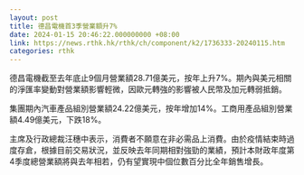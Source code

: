 ```yaml
---
layout: post
title: 德昌電機首3季營業額升7%
date: 2024-01-15 20:46:22.000000000 +08:00
link: https://news.rthk.hk/rthk/ch/component/k2/1736333-20240115.htm
categories: rthk
---
```


德昌電機截至去年底止9個月營業額28.71億美元，按年上升7%。期內與美元相關的淨匯率變動對營業額影響輕微，因歐元轉強的影響被人民幣及加元轉弱抵銷。

集團期內汽車產品組別營業額24.22億美元，按年增加14%。工商用產品組別營業額4.49億美元，下跌18%。

主席及行政總裁汪穗中表示，消費者不願意在非必需品上消費。由於疫情結束時過度存倉，根據目前交易狀況，並反映去年同期相對強勁的業績，預計本財政年度第4季度總營業額將與去年相若，仍有望實現中個位數百分比全年銷售增長。
